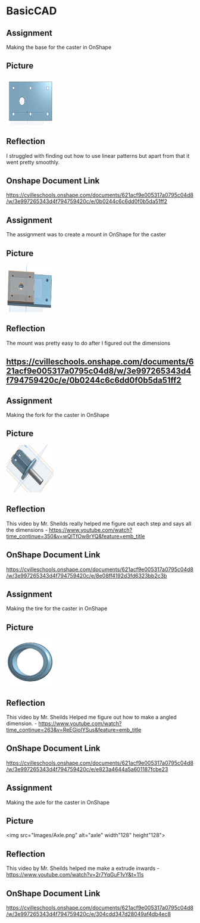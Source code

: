 # BasicCAD

## Assignment

Making the base for the caster in OnShape

## Picture

<img src="Images/Base.jpg" alt="Base" width="128" height="128">

## Reflection

I struggled with finding out how to use linear patterns but apart from that it went pretty smoothly.

## Onshape Document Link

https://cvilleschools.onshape.com/documents/621acf9e005317a0795c04d8/w/3e997265343d4f794759420c/e/0b0244c6c6dd0f0b5da51ff2


## Assignment

The assignment was to create a mount in OnShape for the caster

## Picture

<img src="Images/Mount.jpg" alt="Mount" width="128" height="128">

## Reflection

The mount was pretty easy to do after I figured out the dimensions 

## https://cvilleschools.onshape.com/documents/621acf9e005317a0795c04d8/w/3e997265343d4f794759420c/e/0b0244c6c6dd0f0b5da51ff2


## Assignment

Making the fork for the caster in OnShape

## Picture

<img src="Images/Fork.jpg" alt="Fork" width="128" height="128">

## Reflection

This video by Mr. Sheilds really helped me figure out each step and says all the dimensions - https://www.youtube.com/watch?time_continue=350&v=wQlTfOw8rYQ&feature=emb_title

## OnShape Document Link

https://cvilleschools.onshape.com/documents/621acf9e005317a0795c04d8/w/3e997265343d4f794759420c/e/8e08ff4192d3fd6323bb2c3b


## Assignment

Making the tire for the caster in OnShape

## Picture 

<img src="Images/Tire.png" alt="Fork" width="128" height="128">

## Reflection

This video by Mr. Sheilds Helped me figure out how to make a angled dimension. - https://www.youtube.com/watch?time_continue=263&v=ReEGioIYSus&feature=emb_title

## OnShape Document Link

https://cvilleschools.onshape.com/documents/621acf9e005317a0795c04d8/w/3e997265343d4f794759420c/e/e823a4644a5a601187fcbe23

## Assignment

Making the axle for the caster in OnShape

## Picture

<img src="Images/Axle.png" alt="axle" width"128" height"128">

## Reflection

This video by Mr. Sheilds helped me make a extrude inwards - https://www.youtube.com/watch?v=2r7YqGuF1vY&t=11s

## OnShape Document Link

https://cvilleschools.onshape.com/documents/621acf9e005317a0795c04d8/w/3e997265343d4f794759420c/e/304cdd347d28049af4db4ec8
